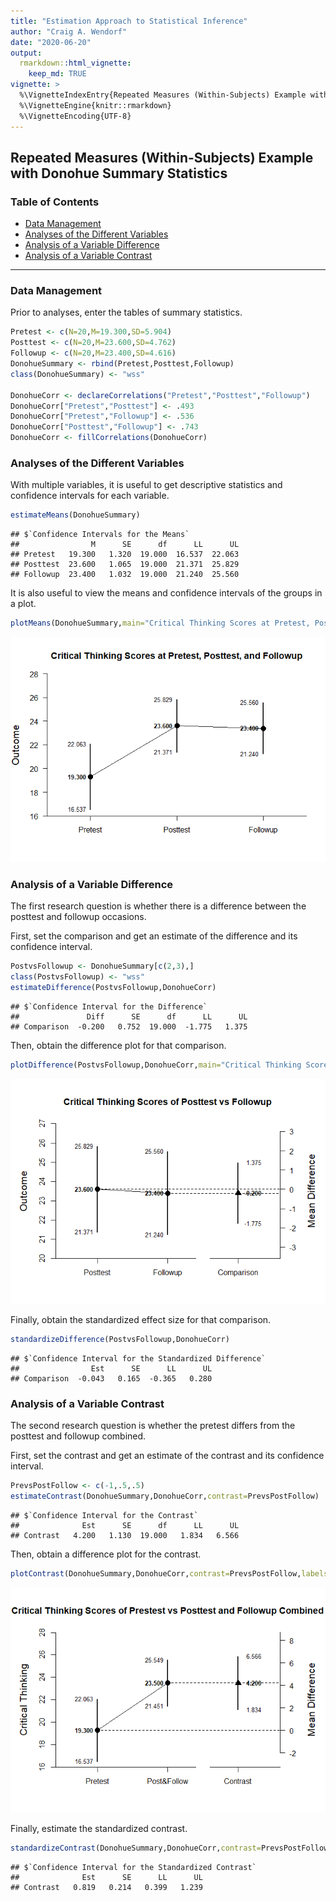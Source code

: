 ```yaml
---
title: "Estimation Approach to Statistical Inference"
author: "Craig A. Wendorf"
date: "2020-06-20"
output: 
  rmarkdown::html_vignette:
    keep_md: TRUE
vignette: >
  %\VignetteIndexEntry{Repeated Measures (Within-Subjects) Example with Donohue Summary Statistics}
  %\VignetteEngine{knitr::rmarkdown}
  %\VignetteEncoding{UTF-8}
---
```


## Repeated Measures (Within-Subjects) Example with Donohue Summary Statistics

### Table of Contents

- [Data Management](#data-management)
- [Analyses of the Different Variables](#analyses-of-the-different-variables)
- [Analysis of a Variable Difference](#analysis-of-a-variable-difference)
- [Analysis of a Variable Contrast](#analysis-of-a-variable-contrast)

---

### Data Management

Prior to analyses, enter the tables of summary statistics.


```r
Pretest <- c(N=20,M=19.300,SD=5.904)
Posttest <- c(N=20,M=23.600,SD=4.762)
Followup <- c(N=20,M=23.400,SD=4.616)
DonohueSummary <- rbind(Pretest,Posttest,Followup)
class(DonohueSummary) <- "wss"

DonohueCorr <- declareCorrelations("Pretest","Posttest","Followup")
DonohueCorr["Pretest","Posttest"] <- .493
DonohueCorr["Pretest","Followup"] <- .536
DonohueCorr["Posttest","Followup"] <- .743
DonohueCorr <- fillCorrelations(DonohueCorr)
```

### Analyses of the Different Variables

With multiple variables, it is useful to get descriptive statistics and confidence intervals for each variable.


```r
estimateMeans(DonohueSummary)
```

```
## $`Confidence Intervals for the Means`
##                M      SE      df      LL      UL
## Pretest   19.300   1.320  19.000  16.537  22.063
## Posttest  23.600   1.065  19.000  21.371  25.829
## Followup  23.400   1.032  19.000  21.240  25.560
```

It is also useful to view the means and confidence intervals of the groups in a plot.


```r
plotMeans(DonohueSummary,main="Critical Thinking Scores at Pretest, Posttest, and Followup")
```

![](figures/Donohue-Means-1.png)<!-- -->
 
### Analysis of a Variable Difference

The first research question is whether there is a difference between the posttest and followup occasions.

First, set the comparison and get an estimate of the difference and its confidence interval.


```r
PostvsFollowup <- DonohueSummary[c(2,3),]
class(PostvsFollowup) <- "wss"
estimateDifference(PostvsFollowup,DonohueCorr)
```

```
## $`Confidence Interval for the Difference`
##               Diff      SE      df      LL      UL
## Comparison  -0.200   0.752  19.000  -1.775   1.375
```

Then, obtain the difference plot for that comparison.


```r
plotDifference(PostvsFollowup,DonohueCorr,main="Critical Thinking Scores of Posttest vs Followup")
```

![](figures/Donohue-Difference-1.png)<!-- -->

Finally, obtain the standardized effect size for that comparison.


```r
standardizeDifference(PostvsFollowup,DonohueCorr)
```

```
## $`Confidence Interval for the Standardized Difference`
##                Est      SE      LL      UL
## Comparison  -0.043   0.165  -0.365   0.280
```

### Analysis of a Variable Contrast

The second research question is whether the pretest differs from the posttest and followup combined.

First, set the contrast and get an estimate of the contrast and its confidence interval.


```r
PrevsPostFollow <- c(-1,.5,.5)
estimateContrast(DonohueSummary,DonohueCorr,contrast=PrevsPostFollow)
```

```
## $`Confidence Interval for the Contrast`
##              Est      SE      df      LL      UL
## Contrast   4.200   1.130  19.000   1.834   6.566
```

Then, obtain a difference plot for the contrast.


```r
plotContrast(DonohueSummary,DonohueCorr,contrast=PrevsPostFollow,labels=c("Pretest","Post&Follow"),main="Critical Thinking Scores of Prestest vs Posttest and Followup Combined",ylab="Critical Thinking")
```

![](figures/Donohue-Contrast-1.png)<!-- -->

Finally, estimate the standardized contrast.


```r
standardizeContrast(DonohueSummary,DonohueCorr,contrast=PrevsPostFollow)
```

```
## $`Confidence Interval for the Standardized Contrast`
##              Est      SE      LL      UL
## Contrast   0.819   0.214   0.399   1.239
```
